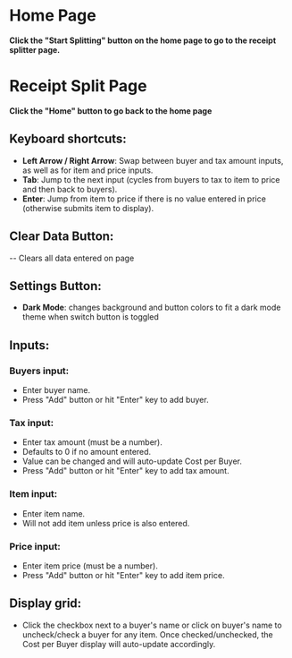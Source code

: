 # Home Page
**Click the "Start Splitting" button on the home page to go to the receipt splitter page.**



# Receipt Split Page
**Click the "Home" button to go back to the home page**


## Keyboard shortcuts:
- **Left Arrow / Right Arrow**: Swap between buyer and tax amount inputs, as well as for item and price inputs.
- **Tab**: Jump to the next input (cycles from buyers to tax to item to price and then back to buyers).
- **Enter**: Jump from item to price if there is no value entered in price (otherwise submits item to display).


## Clear Data Button:
-- Clears all data entered on page


## Settings Button:
- **Dark Mode**: changes background and button colors to fit a dark mode theme when switch button is toggled



## Inputs:

### Buyers input:
- Enter buyer name.
- Press "Add" button or hit "Enter" key to add buyer.

### Tax input:
- Enter tax amount (must be a number).
- Defaults to 0 if no amount entered.
- Value can be changed and will auto-update Cost per Buyer.
- Press "Add" button or hit "Enter" key to add tax amount.

### Item input:
- Enter item name.
- Will not add item unless price is also entered.

### Price input:
- Enter item price (must be a number).
- Press "Add" button or hit "Enter" key to add item price.


## Display grid:
- Click the checkbox next to a buyer's name or click on buyer's name to uncheck/check a buyer for any item. Once checked/unchecked, the Cost per Buyer display will auto-update accordingly.
